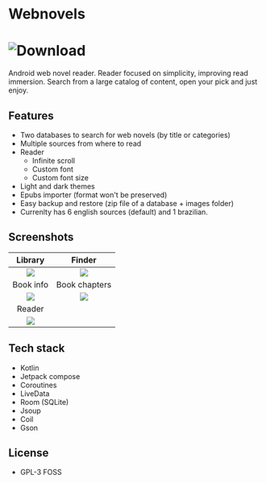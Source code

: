 # Webnovels
# ![Download](https://github.com/Nabeelshar/Webnovels/releases/tag/v1.6.1)
Android web novel reader. Reader focused on simplicity, improving read immersion.
Search from a large catalog of content, open your pick and just enjoy.

## Features
  - Two databases to search for web novels (by title or categories)
  - Multiple sources from where to read
  - Reader
    - Infinite scroll
    - Custom font
    - Custom font size
  - Light and dark themes
  - Epubs importer (format won't be preserved)
  - Easy backup and restore (zip file of a database + images folder)
  - Currenlty has 6 english sources (default) and 1 brazilian.
  
## Screenshots
 
Library | Finder
:-------------------------:|:-------------------------:
![](screenshots/library.png)  |  ![](screenshots/finder.png)
Book info | Book chapters
![](screenshots/book_info.png)  |  ![](screenshots/book_chapers.png)
Reader | 
![](screenshots/reader.png)  |   


## Tech stack
  - Kotlin
  - Jetpack compose  
  - Coroutines
  - LiveData
  - Room (SQLite)
  - Jsoup
  - Coil  
  - Gson

## License
  - GPL-3 FOSS
